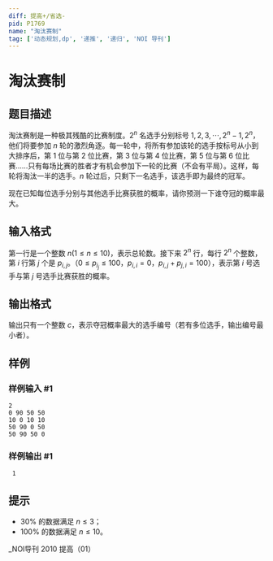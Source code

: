 ```yaml
---
diff: 提高+/省选-
pid: P1769
name: "淘汰赛制"
tag: ['动态规划,dp', '递推', '递归', 'NOI 导刊']
---
```

# 淘汰赛制
## 题目描述

淘汰赛制是一种极其残酷的比赛制度。$2^n$ 名选手分别标号 $1,2,3,\cdots,2^n-1,2^n$，他们将要参加 $n$ 轮的激烈角逐。每一轮中，将所有参加该轮的选手按标号从小到大排序后，第 $1$ 位与第 $2$ 位比赛，第 $3$ 位与第 $4$ 位比赛，第 $5$ 位与第 $6$ 位比赛……只有每场比赛的胜者才有机会参加下一轮的比赛（不会有平局）。这样，每轮将淘汰一半的选手。$n$ 轮过后，只剩下一名选手，该选手即为最终的冠军。

现在已知每位选手分别与其他选手比赛获胜的概率，请你预测一下谁夺冠的概率最大。
## 输入格式

第一行是一个整数 $n(1 \le n \le 10)$，表示总轮数。接下来 $2^n$ 行，每行 $2^n$ 个整数，第 $i$ 行第 $j$ 个是 $p_{i,j}$。（$0 \le p_{i_j} \le 100$，$p_{i,i}=0$，$p_{i,j}+p_{j,i}=100$），表示第 $i$ 号选手与第 $j$ 号选手比赛获胜的概率。
## 输出格式

输出只有一个整数 $c$，表示夺冠概率最大的选手编号（若有多位选手，输出编号最小者）。

## 样例

### 样例输入 #1
```
2
0 90 50 50
10 0 10 10
50 90 0 50
50 90 50 0

```
### 样例输出 #1
```
 1
```
## 提示

- $30\%$ 的数据满足 $n \le 3$；
- $100\%$ 的数据满足 $n \le 10$。

_NOI导刊 2010 提高（01）

